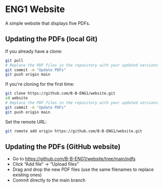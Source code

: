 # ENG1 Website

A simple website that displays five PDFs.

## Updating the PDFs (local Git)

If you already have a clone:

```bash
git pull
# Replace the PDF files in the repository with your updated versions
git commit -m "Update PDFs"
git push origin main
```

If you're cloning for the first time:

```bash
git clone https://github.com/B-B-ENG1/website.git
cd website
# Replace the PDF files in the repository with your updated versions
git commit -m "Update PDFs"
git push origin main
```

Set the remote URL:

```bash
git remote add origin https://github.com/B-B-ENG1/website.git 
```

## Updating the PDFs (GitHub website)

- Go to https://github.com/B-B-ENG1/website/tree/main/pdfs
- Click “Add file” → “Upload files”
- Drag and drop the new PDF files (use the same filenames to replace existing ones)
- Commit directly to the main branch
